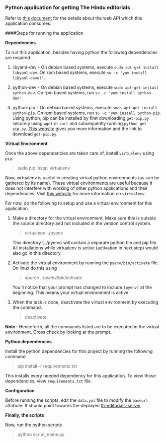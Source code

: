 ### Python application for getting The Hindu editorials

Refer to [this
document](https://github.com/venkateshshukla/th-editorials-server/blob/devel/docs/API.md)
for the details about the web API which this application consumes.

####Steps for running the application

**Dependencies**

To run this application, besides having python the following dependencies are
required :

1. libyaml-dev - On debian based systems, execute `sudo apt-get install
   libyaml-dev`. On rpm based systems, execute `su -c 'yum install
   libyaml-devel'`.

2. python-dev - On debian based systems, execute `sudo apt-get install
   python-dev`. On rpm based systems, run `su -c 'yum install python-dev'`.

3. python-pip - On debian based systems, execute `sudo apt-get install
   python-pip`. On rpm based systems, run `su -c 'yum install python-pip`. Using
   python, pip can be installed by first downloading `get-pip.py` securely using
   `wget` or `curl` and subsequently running `python get-pip.py`.
   [This website](http://pip.readthedocs.org/en/stable/installing) gives you
   more information and the link to download `get-pip.py`.

**Virtual Environment**

Once the above dependencies are taken care of, install `virtualenv` using `pip`.

> sudo pip install virtualenv

Now, virtualenv is useful in creating virtual python environments (as can be
gathered by its name). These virtual environments are useful because it does not
interfere with working of other python applications and their dependencies.
Visit [this website](https://virtualenv.pypa.io/en/latest) for more information
on `virtualenv`.

For now, do the following to setup and use a virtual environment for this
application.

1. Make a directory for the virtual environment. Make sure this is outside the
   source directory and not included in the version control system.

   > virtualenv ../pyenv

   This directory (../pyenv) will contain a separate python file and pip file.
   All installations while virtualenv is active (activation in next step) would
   also go in this directory.

2. Activate the virtual environment by running the `pyenv/bin/activate` file. On
   linux do this using

   > source ../pyenv/bin/activate

   You'll notice that your prompt has changed to include `(pyenv)` at the
   beginning. This means your virtual environment is active.

3. When the task is done, deactivate the virtual environment by executing the
   command.

   > deactivate

**Note :** Henceforth, all the commands listed are to be executed in the virtual
environment. Cross check by looking at the prompt.

**Python dependencies**

Install the python dependencies for this project by running the following
command

> pip install -r requirements.txt

This installs every needed dependency for this application. To view those
dependencies, view `requirements.txt` file.

**Configuration**

Before running the scripts, edit the `data.yml` file to modify the `baseurl`
attribute. It should point towards the deployed
[th-editorials-server](https://github.com/venkateshshukla/th-editorials-server/).

**Finally, the scripts**

Now, run the python scripts

> python script_name.py
